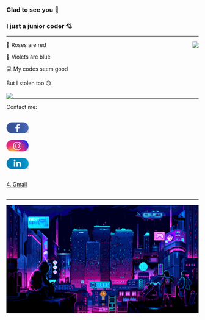 ### Glad to see you :smiling_face_with_three_hearts:
### I just a junior coder :cupid:
---

<img align="right" src="https://github-readme-stats.vercel.app/api?username=dtrbinh&&show_icons=true&title_color=00ffff&icon_color=cc66ff&text_color=daf7dc&bg_color=1e2731" />

🌹 Roses are red

🌷 Violets are blue

💻 My codes seem good

But I stolen too 😥
<br></br>
<img align="left" src="https://github-readme-stats-anuraghazra1.vercel.app/api/top-langs/?username=dtrbinh&theme=material-palenight&langs_count=10&hide=shell,pug,ejs,scss,powershell,batchfile,rtf,pascal,php" />

---

<p align="left">
  Contact me: <br></br> </p>
  <a href="https://www.facebook.com/bin.do.jjw/">
    <img align="center" width="58px" height="30px" src="https://github.com/dtrbinh/dtrbinh/blob/main/img/Facebook.png" />
  </a> <br></br>
 
  <a href="https://www.instagram.com/bin_do.02/">
    <img align="center" width="58px" height="30px" src="https://github.com/dtrbinh/dtrbinh/blob/main/img/Instagram.png" />
  </a> <br></br>
 
  <a href="https://www.linkedin.com/in/%C4%91%E1%BB%97-tr%E1%BA%A7n-b%C3%ACnh-419665215/">
    <img align="center" width="58px" height="30px" src="https://github.com/dtrbinh/dtrbinh/blob/main/img/LinkedIn.png" />
  </a> <br></br>
  
  <p align="left">
    <a href="dotranbinhqng02@gmail.com/">4. Gmail</a> <br></br>
  </p>
  
---

<img src="https://github.com/dtrbinh/dtrbinh/blob/main/img/9bc27292880429.5e569ff84e4d0.gif" />

